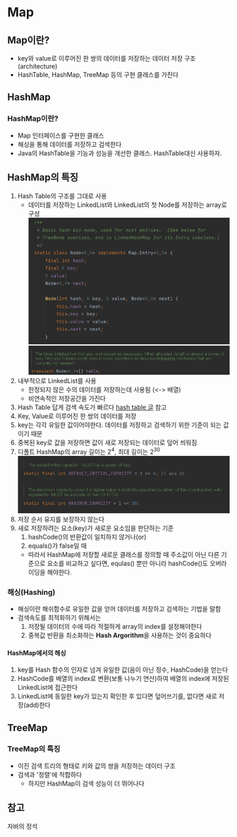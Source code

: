 # Map

## Map이란?
- key와 value로 이루어진 한 쌍의 데이터를 저장하는 데이터 저장 구조(architecture)
- HashTable, HashMap, TreeMap 등의 구현 클래스를 가진다

## HashMap

### HashMap이란?
- Map 인터페이스를 구현한 클래스
- 해싱을 통해 데이터를 저장하고 검색한다
- Java의 HashTable을 기능과 성능을 개선한 클래스. HashTable대신 사용하자.

## HashMap의 특징
1. Hash Table의 구조를 그대로 사용
    - 데이터를 저장하는 LinkedList와 LinkedList의 첫 Node를 저장하는 array로 구성
    ![Alt text](image-2.png)
    ![Alt text](image-1.png)
2. 내부적으로 LinkedList를 사용
    - 한정되지 않은 수의 데이터를 저장하는데 사용됨 (<-> 배열)
    - 비연속적인 저장공간을 가진다
3.  Hash Table 답게 검색 속도가 빠르다 [hash table 글](https://github.com/HyeKyungAhn/TIL/blob/main/Programming/Hash_Table.md) 참고
4. Key, Value로 이루어진 한 쌍의 데이터를 저장
5. key는 각각 유일한 값이어야한다. 데이터를 저장하고 검색하기 위한 기준이 되는 값이기 때문
6. 중복된 key로 값을 저장하면 값이 새로 저장되는 데이터로 덮어 씌워짐
7. 디폴트 HashMap의 array 길이는 2<sup>4</sup>, 최대 길이는 2<sup>30</sup>
    ![Alt text](image-4.png)
8. 저장 순서 유지를 보장하지 않는다
9. 새로 저장하려는 요소(key)가 새로운 요소임을 판단하는 기준
    1. hashCode()의 반환값이 일치하지 않거나(or)
    2. equals()가 false일 때
    - 따라서 HashMap에 저장할 새로운 클래스를 정의할 때 주소값이 아닌 다른 기준으로 요소를 비교하고 싶다면, equlas() 뿐만 아니라 hashCode()도 오버라이딩을 해야한다.

### 해싱(Hashing)
- 해싱이란 해쉬함수로 유일한 값을 얻어 데이터를 저장하고 검색하는 기법을 말함
- 검색속도를 최적화하기 위해서는
    1. 저장될 데이터의 수에 따라 적절하게 array의 index를 설정해야한다
    2. 중복값 반환을 최소화하는 **Hash Argorithm**을 사용하는 것이 중요하다

#### HashMap에서의 해싱
1. key를 Hash 함수의 인자로 넘겨 유일한 값(음이 아닌 정수, HashCode)을 얻는다
2. HashCode를 배열의 index로 변환(보통 나누기 연산)하여 배열의 index에 저장된 LinkedList에 접근한다
3. LinkedList에 동일한 key가 있는지 확인한 후 있다면 덮어쓰기를, 없다면 새로 저장(add)한다

## TreeMap

### TreeMap의 특징
- 이진 검색 트리의 형태로 키와 값의 쌍을 저장하는 데이터 구조
- 검색과 '정렬'에 적합하다
    - 하지만 HashMap이 검색 성능이 더 뛰어나다

## 참고
자바의 정석
